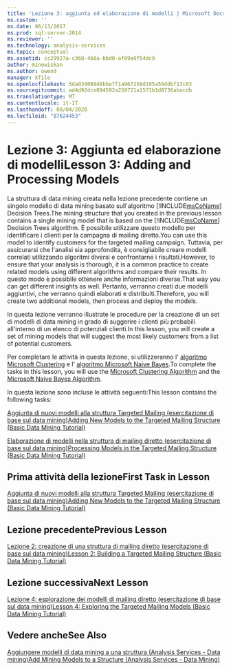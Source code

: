 ```yaml
---
title: 'Lezione 3: aggiunta ed elaborazione di modelli | Microsoft Docs'
ms.custom: ''
ms.date: 06/13/2017
ms.prod: sql-server-2014
ms.reviewer: ''
ms.technology: analysis-services
ms.topic: conceptual
ms.assetid: cc29927a-c368-4b8a-bbd0-af89a9f54dc9
author: minewiskan
ms.author: owend
manager: kfile
ms.openlocfilehash: 5da034089d8bbe7f1a967258d195a56ddbf13c03
ms.sourcegitcommit: ad4d92dce894592a259721a1571b1d8736abacdb
ms.translationtype: MT
ms.contentlocale: it-IT
ms.lasthandoff: 08/04/2020
ms.locfileid: "87624453"
---
```

# <a name="lesson-3-adding-and-processing-models"></a><span data-ttu-id="a9740-102">Lezione 3: Aggiunta ed elaborazione di modelli</span><span class="sxs-lookup"><span data-stu-id="a9740-102">Lesson 3: Adding and Processing Models</span></span>
  <span data-ttu-id="a9740-103">La struttura di data mining creata nella lezione precedente contiene un singolo modello di data mining basato sull'algoritmo [!INCLUDE[msCoName](../includes/msconame-md.md)] Decision Trees.</span><span class="sxs-lookup"><span data-stu-id="a9740-103">The mining structure that you created in the previous lesson contains a single mining model that is based on the [!INCLUDE[msCoName](../includes/msconame-md.md)] Decision Trees algorithm.</span></span> <span data-ttu-id="a9740-104">È possibile utilizzare questo modello per identificare i clienti per la campagna di mailing diretto.</span><span class="sxs-lookup"><span data-stu-id="a9740-104">You can use this model to identify customers for the targeted mailing campaign.</span></span> <span data-ttu-id="a9740-105">Tuttavia, per assicurarsi che l'analisi sia approfondita, è consigliabile creare modelli correlati utilizzando algoritmi diversi e confrontarne i risultati.</span><span class="sxs-lookup"><span data-stu-id="a9740-105">However, to ensure that your analysis is thorough, it is a common practice to create related models using different algorithms and compare their results.</span></span> <span data-ttu-id="a9740-106">In questo modo è possibile ottenere anche informazioni diverse.</span><span class="sxs-lookup"><span data-stu-id="a9740-106">That way you can get different insights as well.</span></span> <span data-ttu-id="a9740-107">Pertanto, verranno creati due modelli aggiuntivi, che verranno quindi elaborati e distribuiti.</span><span class="sxs-lookup"><span data-stu-id="a9740-107">Therefore, you will create two additional models, then process and deploy the models.</span></span>  
  
 <span data-ttu-id="a9740-108">In questa lezione verranno illustrate le procedure per la creazione di un set di modelli di data mining in grado di suggerire i clienti più probabili all'interno di un elenco di potenziali clienti.</span><span class="sxs-lookup"><span data-stu-id="a9740-108">In this lesson, you will create a set of mining models that will suggest the most likely customers from a list of potential customers.</span></span>  
  
 <span data-ttu-id="a9740-109">Per completare le attività in questa lezione, si utilizzeranno l' [algoritmo Microsoft Clustering](../../2014/analysis-services/data-mining/microsoft-clustering-algorithm.md) e l' [algoritmo Microsoft Naive Bayes](../../2014/analysis-services/data-mining/microsoft-naive-bayes-algorithm.md).</span><span class="sxs-lookup"><span data-stu-id="a9740-109">To complete the tasks in this lesson, you will use the [Microsoft Clustering Algorithm](../../2014/analysis-services/data-mining/microsoft-clustering-algorithm.md) and the [Microsoft Naive Bayes Algorithm](../../2014/analysis-services/data-mining/microsoft-naive-bayes-algorithm.md).</span></span>  
  
 <span data-ttu-id="a9740-110">In questa lezione sono incluse le attività seguenti:</span><span class="sxs-lookup"><span data-stu-id="a9740-110">This lesson contains the following tasks:</span></span>  
  
 [<span data-ttu-id="a9740-111">Aggiunta di nuovi modelli alla struttura Targeted Mailing &#40;esercitazione di base sul data mining&#41;</span><span class="sxs-lookup"><span data-stu-id="a9740-111">Adding New Models to the Targeted Mailing Structure &#40;Basic Data Mining Tutorial&#41;</span></span>](../../2014/tutorials/adding-new-models-to-the-targeted-mailing-structure-basic-data-mining-tutorial.md)  
  
 [<span data-ttu-id="a9740-112">Elaborazione di modelli nella struttura di mailing diretto &#40;esercitazione di base sul data mining&#41;</span><span class="sxs-lookup"><span data-stu-id="a9740-112">Processing Models in the Targeted Mailing Structure &#40;Basic Data Mining Tutorial&#41;</span></span>](../../2014/tutorials/processing-models-in-the-targeted-mailing-structure-basic-data-mining-tutorial.md)  
  
## <a name="first-task-in-lesson"></a><span data-ttu-id="a9740-113">Prima attività della lezione</span><span class="sxs-lookup"><span data-stu-id="a9740-113">First Task in Lesson</span></span>  
 [<span data-ttu-id="a9740-114">Aggiunta di nuovi modelli alla struttura Targeted Mailing &#40;esercitazione di base sul data mining&#41;</span><span class="sxs-lookup"><span data-stu-id="a9740-114">Adding New Models to the Targeted Mailing Structure &#40;Basic Data Mining Tutorial&#41;</span></span>](../../2014/tutorials/adding-new-models-to-the-targeted-mailing-structure-basic-data-mining-tutorial.md)  
  
## <a name="previous-lesson"></a><span data-ttu-id="a9740-115">Lezione precedente</span><span class="sxs-lookup"><span data-stu-id="a9740-115">Previous Lesson</span></span>  
 [<span data-ttu-id="a9740-116">Lezione 2: creazione di una struttura di mailing diretto &#40;esercitazione di base sul data mining&#41;</span><span class="sxs-lookup"><span data-stu-id="a9740-116">Lesson 2: Building a Targeted Mailing Structure &#40;Basic Data Mining Tutorial&#41;</span></span>](../../2014/tutorials/lesson-2-building-a-targeted-mailing-structure-basic-data-mining-tutorial.md)  
  
## <a name="next-lesson"></a><span data-ttu-id="a9740-117">Lezione successiva</span><span class="sxs-lookup"><span data-stu-id="a9740-117">Next Lesson</span></span>  
 [<span data-ttu-id="a9740-118">Lezione 4: esplorazione dei modelli di mailing diretto &#40;esercitazione di base sul data mining&#41;</span><span class="sxs-lookup"><span data-stu-id="a9740-118">Lesson 4: Exploring the Targeted Mailing Models &#40;Basic Data Mining Tutorial&#41;</span></span>](../../2014/tutorials/lesson-4-exploring-the-targeted-mailing-models-basic-data-mining-tutorial.md)  
  
## <a name="see-also"></a><span data-ttu-id="a9740-119">Vedere anche</span><span class="sxs-lookup"><span data-stu-id="a9740-119">See Also</span></span>  
 [<span data-ttu-id="a9740-120">Aggiungere modelli di data mining a una struttura &#40;Analysis Services - Data mining&#41;</span><span class="sxs-lookup"><span data-stu-id="a9740-120">Add Mining Models to a Structure &#40;Analysis Services - Data Mining&#41;</span></span>](../../2014/analysis-services/data-mining/add-mining-models-to-a-structure-analysis-services-data-mining.md)  
  
  
